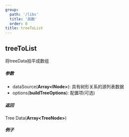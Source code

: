 ```yaml
---
group:
  path: '/libs'
  title: '函数'
  order: 0
title: treeToList
---
```




## treeToList
将treeData拍平成数组
##### 参数
- dataSource(**Array\<INode\>**): 具有树形关系的源列表数据
- options(**buildTreeOptions**): 配置项(可选)

##### 返回
Tree Data(**Array\<TreeNode\>**)

##### 例子
```javascript

```